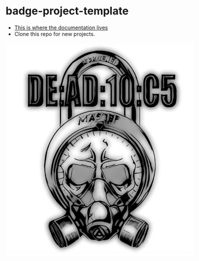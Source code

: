 # badge-project-template

- [This is where the documentation lives](/docs)
- Clone this repo for new projects.

![logo_2022](https://github.com/DEAD10C5/badge-project-template/blob/main/docs/images/dead10c5_logo.jpg)
